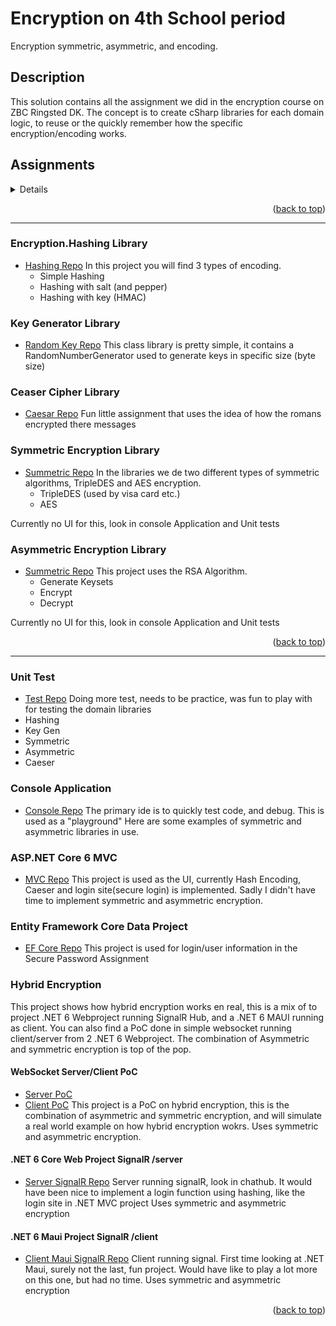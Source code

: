 <a name="readme-top"></a>

# Encryption on 4th School period

Encryption symmetric, asymmetric, and encoding. 


## Description

This solution contains all the assignment we did in the encryption course on ZBC Ringsted DK.
The concept is to create cSharp libraries for each domain logic, to reuse or the quickly remember how the
specific encryption/encoding works. 

## Assignments

<details>
  <ol>
    <li>
      <a href="### Encryption.Hashing Library">Hashing, simple, salty and secret!</a>
      <ul>
        <li><a href="### Key Generator Library">Key Generator Library</a></li>
        <li><a href="### ASP.NET Core 6 MVC">MVC as UI for Hashing</a></li>
      </ul>
    </li>
    <li>
      <a href="### Ceaser Cipher Library">Caeser, only a true roman can read it!</a>
      <ul>
        <li><a href="### ASP.NET Core 6 MVC">MVC as UI for Hashing</a></li>
      </ul>
    </li>
    <li>
      <a href="### ASP.NET Core 6 MVC">Secure Password uses hashing lib, data lib and MVC as UI</a>
      <ul>
        <li><a href="### Encryption.Hashing Library">Hashing</a></li>
        <li><a href="### Key Generator Library">Key Generator Library</a></li>
        <li><a href="### Entity Framework Core Data Project">EF Core MSSQL</a></li>
        <li><a href="### ASP.NET Core 6 MVC">MVC as UI for Hashing</a></li>
      </ul>
    </li>
    <li>
      <a href="### Symmetric Encryption Library">Symmetric Algorithm</a>
      <ul>
        <li><a href="### Key Generator Library">Key Generator Library</a></li>
      </ul>
    </li>
    <li>
      <a href="### Asymmetric Encryption Library">Asymmetric Algorithm</a>      
    </li>
    <li>
      <a href="### Asymmetric Encryption Library">Hybrid Encryption</a>
      <ul>
        <li><a href="#### WebSocket Server/Client PoC">Websocket hybrid PoC</a></li>
        <li><a href="#### .NET 6 Core Web Project SignalR /server">SignalR Hub</a></li>
        <li><a href="#### .NET 6 Maui Project SignalR /client">SignalR Client</a></li>
      </ul>    
    </li>
  </ol>
</details>

<p align="right">(<a href="#readme-top">back to top</a>)</p>

<hr>

### Encryption.Hashing Library

* <a href="https://github.com/anit3k/H4_Encryption/tree/main/Encryption.Hashing">Hashing Repo</a>
In this project you will find 3 types of encoding.
    * Simple Hashing
    * Hashing with salt (and pepper)
    * Hashing with key (HMAC)


### Key Generator Library

* <a href="https://github.com/anit3k/H4_Encryption/tree/main/Encryption.KeyGenerator">Random Key Repo</a>
This class library is pretty simple, it contains a RandomNumberGenerator used to generate keys in specific size (byte size)


### Ceaser Cipher Library

* <a href="https://github.com/anit3k/H4_Encryption/tree/main/Encryption.CaesarCipher">Caesar Repo</a>
Fun little assignment that uses the idea of how the romans encrypted there messages


### Symmetric Encryption Library

* <a href="https://github.com/anit3k/H4_Encryption/tree/main/Encryption.Symmetric">Summetric Repo</a>
In the libraries we de two different types of symmetric algorithms, TripleDES and AES encryption.
    * TripleDES (used by visa card etc.)
    * AES

Currently no UI for this, look in console Application and Unit tests


### Asymmetric Encryption Library

* <a href="https://github.com/anit3k/H4_Encryption/tree/main/Encryption.Symmetric">Summetric Repo</a>
This project uses the RSA Algorithm.
    * Generate Keysets
    * Encrypt
    * Decrypt

Currently no UI for this, look in console Application and Unit tests

<p align="right">(<a href="#readme-top">back to top</a>)</p>

<hr>

### Unit Test

* <a href="https://github.com/anit3k/H4_Encryption/tree/main/Encryption.Test">Test Repo</a>
Doing more test, needs to be practice, was fun to play with for testing the domain libraries
* Hashing
* Key Gen
* Symmetric
* Asymmetric
* Caeser

### Console Application

* <a href="https://github.com/anit3k/H4_Encryption/tree/main/Encryption.Console">Console Repo</a>
The primary ide is to quickly test code, and debug. This is used as a "playground"
Here are some examples of symmetric and asymmetric libraries in use.

### ASP.NET Core 6 MVC

* <a href="https://github.com/anit3k/H4_Encryption/tree/main/Encryption.MVC">MVC Repo</a>
This project is used as the UI, currently Hash Encoding, Caeser and login site(secure login) is implemented.
Sadly I didn't have time to implement symmetric and asymmetric encryption.


### Entity Framework Core Data Project

* <a href="https://github.com/anit3k/H4_Encryption/tree/main/Encryption.Data">EF Core Repo</a>
This project is used for login/user information in the Secure Password Assignment


### Hybrid Encryption

This project shows how hybrid encryption works en real, this is a mix of to project .NET 6 Webproject running SignalR Hub, and a .NET 6 MAUI running as client.
You can also find a PoC done in simple websocket running client/server from 2 .NET 6 Webproject. The combination of Asymmetric and symmetric encryption is top of the pop.

#### WebSocket Server/Client PoC

* <a href="https://github.com/anit3k/H4_Encryption/tree/main/Encryption.WebServer">Server PoC</a>
* <a href="https://github.com/anit3k/H4_Encryption/tree/main/Encryption.WebClient">Client PoC</a>
This project is a PoC on hybrid encryption, this is the combination of asymmetric and symmetric encryption, and will simulate a real world example on
how hybrid encryption wokrs. Uses symmetric and asymmetric encryption.


#### .NET 6 Core Web Project SignalR /server

* <a href="https://github.com/anit3k/H4_Encryption/tree/main/Encryption.SignalRHub">Server SignalR Repo</a>
Server running signalR, look in chathub. It would have been nice to implement a login function using hashing, like the login site in .NET MVC project
Uses symmetric and asymmetric encryption


#### .NET 6 Maui Project SignalR /client

* <a href="https://github.com/anit3k/H4_Encryption/tree/main/Encryption.MauiSecureChatApp">Client Maui SignalR Repo</a>
Client running signal. First time looking at .NET Maui, surely not the last, fun project. Would have like to play a lot more on this one, but had no time.
Uses symmetric and asymmetric encryption

<p align="right">(<a href="#readme-top">back to top</a>)</p>